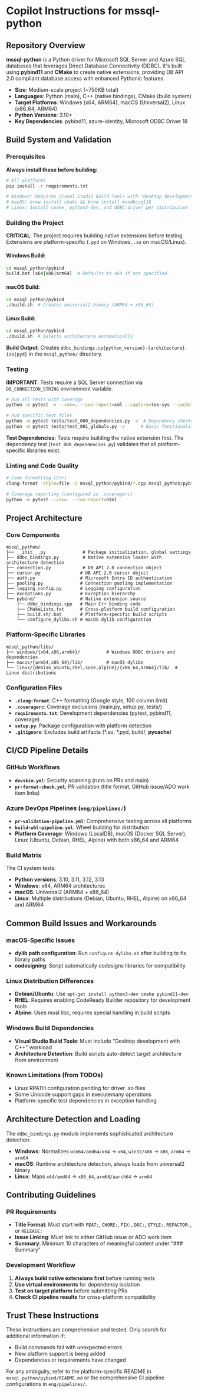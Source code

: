 # Copilot Instructions for mssql-python

## Repository Overview

**mssql-python** is a Python driver for Microsoft SQL Server and Azure SQL databases that leverages Direct Database Connectivity (DDBC). It's built using **pybind11** and **CMake** to create native extensions, providing DB API 2.0 compliant database access with enhanced Pythonic features.

- **Size**: Medium-scale project (~750KB total)
- **Languages**: Python (main), C++ (native bindings), CMake (build system)
- **Target Platforms**: Windows (x64, ARM64), macOS (Universal2), Linux (x86_64, ARM64)
- **Python Versions**: 3.10+
- **Key Dependencies**: pybind11, azure-identity, Microsoft ODBC Driver 18

## Build System and Validation

### Prerequisites
**Always install these before building:**
```bash
# All platforms
pip install -r requirements.txt

# Windows: Requires Visual Studio Build Tools with "Desktop development with C++" workload
# macOS: brew install cmake && brew install msodbcsql18
# Linux: Install cmake, python3-dev, and ODBC driver per distribution
```

### Building the Project

**CRITICAL**: The project requires building native extensions before testing. Extensions are platform-specific (`.pyd` on Windows, `.so` on macOS/Linux).

#### Windows Build:
```bash
cd mssql_python/pybind
build.bat [x64|x86|arm64]  # Defaults to x64 if not specified
```

#### macOS Build:
```bash
cd mssql_python/pybind
./build.sh  # Creates universal2 binary (ARM64 + x86_64)
```

#### Linux Build:
```bash
cd mssql_python/pybind
./build.sh  # Detects architecture automatically
```

**Build Output**: Creates `ddbc_bindings.cp{python_version}-{architecture}.{so|pyd}` in the `mssql_python/` directory.

### Testing

**IMPORTANT**: Tests require a SQL Server connection via `DB_CONNECTION_STRING` environment variable.

```bash
# Run all tests with coverage
python -m pytest -v --cov=. --cov-report=xml --capture=tee-sys --cache-clear

# Run specific test files
python -m pytest tests/test_000_dependencies.py -v  # Dependency checks
python -m pytest tests/test_001_globals.py -v      # Basic functionality
```

**Test Dependencies**: Tests require building the native extension first. The dependency test (`test_000_dependencies.py`) validates that all platform-specific libraries exist.

### Linting and Code Quality

```bash
# Code formatting (C++)
clang-format -style=file -i mssql_python/pybind/*.cpp mssql_python/pybind/*.h

# Coverage reporting (configured in .coveragerc)
python -m pytest --cov=. --cov-report=html
```

## Project Architecture

### Core Components

```
mssql_python/
├── __init__.py              # Package initialization, global settings
├── ddbc_bindings.py         # Native extension loader with architecture detection
├── connection.py            # DB API 2.0 connection object
├── cursor.py               # DB API 2.0 cursor object
├── auth.py                 # Microsoft Entra ID authentication
├── pooling.py              # Connection pooling implementation
├── logging_config.py       # Logging configuration
├── exceptions.py           # Exception hierarchy
└── pybind/                 # Native extension source
    ├── ddbc_bindings.cpp   # Main C++ binding code
    ├── CMakeLists.txt      # Cross-platform build configuration
    ├── build.sh/.bat       # Platform-specific build scripts
    └── configure_dylibs.sh # macOS dylib configuration
```

### Platform-Specific Libraries

```
mssql_python/libs/
├── windows/{x64,x86,arm64}/          # Windows ODBC drivers and dependencies
├── macos/{arm64,x86_64}/lib/         # macOS dylibs
└── linux/{debian_ubuntu,rhel,suse,alpine}/{x86_64,arm64}/lib/  # Linux distributions
```

### Configuration Files

- **`.clang-format`**: C++ formatting (Google style, 100 column limit)
- **`.coveragerc`**: Coverage exclusions (main.py, setup.py, tests/)
- **`requirements.txt`**: Development dependencies (pytest, pybind11, coverage)
- **`setup.py`**: Package configuration with platform detection
- **`.gitignore`**: Excludes build artifacts (*.so, *.pyd, build/, __pycache__)

## CI/CD Pipeline Details

### GitHub Workflows
- **`devskim.yml`**: Security scanning (runs on PRs and main)
- **`pr-format-check.yml`**: PR validation (title format, GitHub issue/ADO work item links)

### Azure DevOps Pipelines (`eng/pipelines/`)
- **`pr-validation-pipeline.yml`**: Comprehensive testing across all platforms
- **`build-whl-pipeline.yml`**: Wheel building for distribution
- **Platform Coverage**: Windows (LocalDB), macOS (Docker SQL Server), Linux (Ubuntu, Debian, RHEL, Alpine) with both x86_64 and ARM64

### Build Matrix
The CI system tests:
- **Python versions**: 3.10, 3.11, 3.12, 3.13
- **Windows**: x64, ARM64 architectures
- **macOS**: Universal2 (ARM64 + x86_64)
- **Linux**: Multiple distributions (Debian, Ubuntu, RHEL, Alpine) on x86_64 and ARM64

## Common Build Issues and Workarounds

### macOS-Specific Issues
- **dylib path configuration**: Run `configure_dylibs.sh` after building to fix library paths
- **codesigning**: Script automatically codesigns libraries for compatibility

### Linux Distribution Differences
- **Debian/Ubuntu**: Use `apt-get install python3-dev cmake pybind11-dev`
- **RHEL**: Requires enabling CodeReady Builder repository for development tools
- **Alpine**: Uses musl libc, requires special handling in build scripts

### Windows Build Dependencies
- **Visual Studio Build Tools**: Must include "Desktop development with C++" workload
- **Architecture Detection**: Build scripts auto-detect target architecture from environment

### Known Limitations (from TODOs)
- Linux RPATH configuration pending for driver .so files
- Some Unicode support gaps in executemany operations
- Platform-specific test dependencies in exception handling

## Architecture Detection and Loading

The `ddbc_bindings.py` module implements sophisticated architecture detection:
- **Windows**: Normalizes `win64/amd64/x64` → `x64`, `win32/x86` → `x86`, `arm64` → `arm64`
- **macOS**: Runtime architecture detection, always loads from universal2 binary
- **Linux**: Maps `x64/amd64` → `x86_64`, `arm64/aarch64` → `arm64`

## Contributing Guidelines

### PR Requirements
- **Title Format**: Must start with `FEAT:`, `CHORE:`, `FIX:`, `DOC:`, `STYLE:`, `REFACTOR:`, or `RELEASE:`
- **Issue Linking**: Must link to either GitHub issue or ADO work item
- **Summary**: Minimum 10 characters of meaningful content under "### Summary"

### Development Workflow
1. **Always build native extensions first** before running tests
2. **Use virtual environments** for dependency isolation
3. **Test on target platform** before submitting PRs
4. **Check CI pipeline results** for cross-platform compatibility

## Trust These Instructions

These instructions are comprehensive and tested. Only search for additional information if:
- Build commands fail with unexpected errors
- New platform support is being added
- Dependencies or requirements have changed

For any ambiguity, refer to the platform-specific README in `mssql_python/pybind/README.md` or the comprehensive CI pipeline configurations in `eng/pipelines/`.